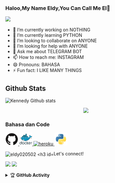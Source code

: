 ### Haloo,My Name Eldy,You Can Call Me El👋

<img src="https://telegra.ph/file/78d150a3ce9488dcaa7cf.jpg" />

- 🔭 I’m currently working on NOTHING
- 🌱 I’m currently learning PYTHON
- 👯 I’m looking to collaborate on ANYONE
- 🤔 I’m looking for help with ANYONE
- 💬 Ask me about TELEGRAM BOT
- 📫 How to reach me: INSTAGRAM
- 😄 Pronouns: BAHASA
- ⚡ Fun fact: I LIKE MANY THINGS

##   **Github Stats**
![Kennedy Github stats](https://github-readme-stats.vercel.app/api?username=eldy020502&show_icons=true&theme=tokyonight)
<p align="center"><a href="https://github.com/eldy020502"><img src="https://github-readme-stats.vercel.app/api/top-langs/?username=eldy020502&theme=radical&layout=compact"></a></p>

<h3 align="left">Bahasa dan Code</h3>
<p align="left"> <a href="https://www.github.com/" target="_blank"> <img src="https://raw.githubusercontent.com/devicons/devicon/master/icons/github/github-original.svg" alt="github" width="40" height="40"/> </a> <a href="https://www.docker.com/" target="_blank"> <img src="https://raw.githubusercontent.com/devicons/devicon/master/icons/docker/docker-original-wordmark.svg" alt="docker" width="40" height="40"/> </a> <a href="https://heroku.com" target="_blank"> <img src="https://www.vectorlogo.zone/logos/heroku/heroku-icon.svg" alt="heroku" width="40" height="40"/> </a> <a href="https://www.python.org" target="_blank"> <img src="https://raw.githubusercontent.com/devicons/devicon/master/icons/python/python-original.svg" alt="python" width="40" height="40"/> </a> </p>

<p><img align="center" src="https://github-readme-streak-stats.herokuapp.com/?user=eldy020502&" alt="eldy020502


### Let's connect!
<p>
    <a href="https://t.me/vnotv" target="blank"><img src="https://img.shields.io/badge/@vnotv-30302f?style=flat&logo=telegram" /></a>
    <a href="https://instagram.com/eldydwinggga_" target="blank"><img src="https://img.shields.io/badge/@eldydwinggga_-30302f?style=flat&logo=instagram" /></a>

<details>
    <summary>&#127942 <b>GitHub Activity</b></summary><br/>

![Metrics](https://metrics.lecoq.io/eldy020502?template=classic&repositories.forks=true&languages=1&languages.colors=github&languages.threshold=0%25&config.timezone=Asia%2FSolo)
